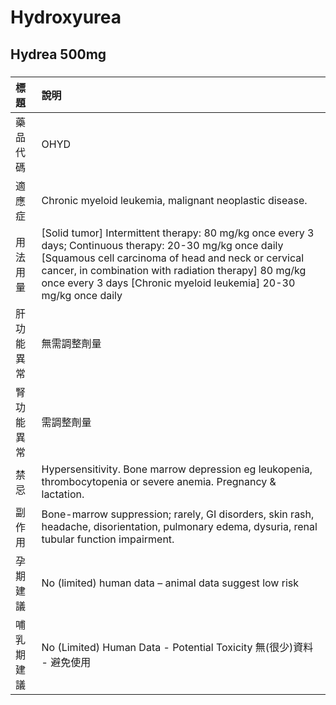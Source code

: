 # Hydroxyurea

## Hydrea 500mg

##### 

| 標題       | 說明                                                                                                                                                                                                                                                                                         |
|:-----------|:---------------------------------------------------------------------------------------------------------------------------------------------------------------------------------------------------------------------------------------------------------------------------------------------|
| 藥品代碼   | OHYD                                                                                                                                                                                                                                                                                         |
| 適應症     | Chronic myeloid leukemia, malignant neoplastic disease.                                                                                                                                                                                                                                      |
| 用法用量   | [Solid tumor] Intermittent therapy: 80 mg/kg once every 3 days; Continuous therapy: 20-30 mg/kg once daily [Squamous cell carcinoma of head and neck or cervical cancer, in combination with radiation therapy] 80 mg/kg once every 3 days [Chronic myeloid leukemia] 20-30 mg/kg once daily |
| 肝功能異常 | 無需調整劑量                                                                                                                                                                                                                                                                                 |
| 腎功能異常 | 需調整劑量                                                                                                                                                                                                                                                                                   |
| 禁忌       | Hypersensitivity. Bone marrow depression eg leukopenia, thrombocytopenia or severe anemia. Pregnancy & lactation.                                                                                                                                                                            |
| 副作用     | Bone-marrow suppression; rarely, GI disorders, skin rash, headache, disorientation, pulmonary edema, dysuria, renal tubular function impairment.                                                                                                                                             |
| 孕期建議   | No (limited) human data – animal data suggest low risk                                                                                                                                                                                                                                       |
| 哺乳期建議 | No (Limited) Human Data - Potential Toxicity 無(很少)資料 - 避免使用                                                                                                                                                                                                                         |

